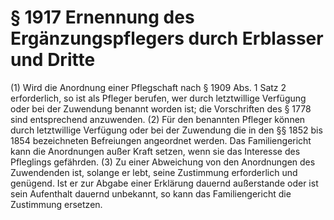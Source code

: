 # § 1917 Ernennung des Ergänzungspflegers durch Erblasser und Dritte
(1) Wird die Anordnung einer Pflegschaft nach § 1909 Abs. 1 Satz 2 erforderlich, so ist als Pfleger berufen, wer durch letztwillige Verfügung oder bei der Zuwendung benannt worden ist; die Vorschriften des § 1778 sind entsprechend anzuwenden.
(2) Für den benannten Pfleger können durch letztwillige Verfügung oder bei der Zuwendung die in den §§ 1852 bis 1854 bezeichneten Befreiungen angeordnet werden. Das Familiengericht kann die Anordnungen außer Kraft setzen, wenn sie das Interesse des Pfleglings gefährden.
(3) Zu einer Abweichung von den Anordnungen des Zuwendenden ist, solange er lebt, seine Zustimmung erforderlich und genügend. Ist er zur Abgabe einer Erklärung dauernd außerstande oder ist sein Aufenthalt dauernd unbekannt, so kann das Familiengericht die Zustimmung ersetzen.